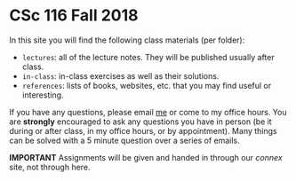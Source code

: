 # CSc 116 Fall 2018

In this site you will find the following class materials (per folder):

* `lectures`: all of the lecture notes. They will be published usually after
  class.
* `in-class`: in-class exercises as well as their solutions.
* `references`: lists of books, websites, etc. that you may find useful or
  interesting.

If you have any questions, please email [me](mailto:marovira@uvic.ca) or come to
my office hours. You are **strongly** encouraged to ask any questions you have
in person (be it during or after class, in my office hours, or by appointment).
Many things can be solved with a 5 minute question over a series of emails.

**IMPORTANT**
Assignments will be given and handed in through our *connex* site, not through
here.
